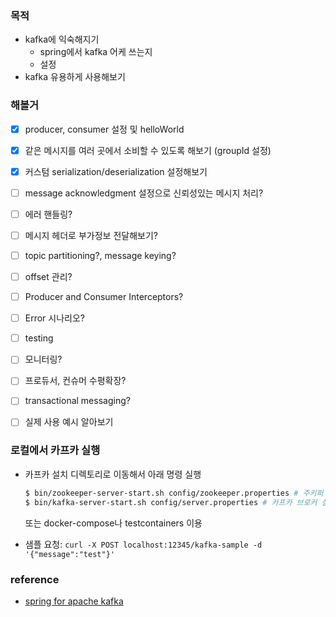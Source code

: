 ### 목적
- kafka에 익숙해지기
  - spring에서 kafka 어케 쓰는지
  - 설정
- kafka 유용하게 사용해보기

### 해볼거 
- [x] producer, consumer 설정 및 helloWorld
- [x] 같은 메시지를 여러 곳에서 소비할 수 있도록 해보기 (groupId 설정)
- [x] 커스텀 serialization/deserialization 설정해보기
- [ ] message acknowledgment 설정으로 신뢰성있는 메시지 처리?
- [ ] 에러 핸들링?
- [ ] 메시지 헤더로 부가정보 전달해보기?
- [ ] topic partitioning?, message keying?
- [ ] offset 관리?
- [ ] Producer and Consumer Interceptors?
- [ ] Error 시나리오?
- [ ] testing
- [ ] 모니터링?
- [ ] 프로듀서, 컨슈머 수평확장?
- [ ] transactional messaging?
- [ ] 실제 사용 예시 알아보기


### 로컬에서 카프카 실행
- 카프카 설치 디렉토리로 이동해서 아래 명령 실행
  ```bash
  $ bin/zookeeper-server-start.sh config/zookeeper.properties # 주키퍼 실행
  $ bin/kafka-server-start.sh config/server.properties # 카프카 브로커 실행
  ```  
  또는 docker-compose나 testcontainers 이용

- 샘플 요청: `curl -X POST localhost:12345/kafka-sample -d '{"message":"test"}'`


### reference
- [spring for apache kafka](https://docs.spring.io/spring-kafka/reference/html/#preface)
